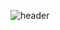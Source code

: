 ![header](https://capsule-render.vercel.app/api?type=transparent&color=timeGradient&height=300&section=header&text=Chaerin's%20Github&fontColor=d6ace6&fontSize=90)

<!--
**chaexrin/chaexrin** is a ✨ _special_ ✨ repository because its `README.md` (this file) appears on your GitHub profile.

Here are some ideas to get you started:

- 🔭 I’m currently working on ...
- 🌱 I’m currently learning ...
- 👯 I’m looking to collaborate on ...
- 🤔 I’m looking for help with ...
- 💬 Ask me about ...
- 📫 How to reach me: ...
- 😄 Pronouns: ...
- ⚡ Fun fact: ...
-->





